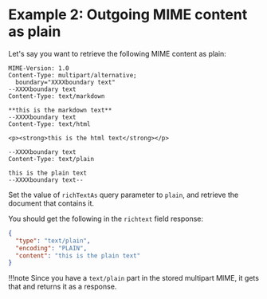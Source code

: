 # Example 2: Outgoing MIME content as plain

Let's say you want to retrieve the following MIME content as plain:

```text
MIME-Version: 1.0
Content-Type: multipart/alternative; 
  boundary="XXXXboundary text"
--XXXXboundary text
Content-Type: text/markdown

**this is the markdown text**
--XXXXboundary text
Content-Type: text/html

<p><strong>this is the html text</strong></p>

--XXXXboundary text
Content-Type: text/plain

this is the plain text
--XXXXboundary text--
```

Set the value of `richTextAs` query parameter to `plain`, and retrieve the document that contains it.

You should get the following in the `richtext` field response:

```json
{
  "type": "text/plain",
  "encoding": "PLAIN",
  "content": "this is the plain text"
}
```

!!!note
    Since you have a `text/plain` part in the stored multipart MIME, it gets that and returns it as a response.
